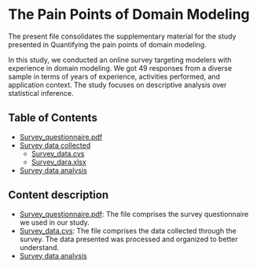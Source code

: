 # The Pain Points of Domain Modeling

The present file consolidates the supplementary material for the study presented in Quantifying the pain points of domain modeling. 

In this study, we conducted an online survey targeting modelers with experience in domain modeling. We got 49 responses from a diverse sample in terms of years of experience, activities performed, and application context. The study focuses on descriptive analysis over statistical inference. 


 ## Table of Contents 

- [Survey_questionnaire.pdf](https://github.com/utwente-scs/pain-points-modeling/blob/main/Quantifying%20the%20pain%20points%20of%20domain%20modeling/Suvey_Questionnaire.pdf)
- [Survey data collected](https://github.com/utwente-scs/pain-points-modeling/tree/main/Quantifying%20the%20pain%20points%20of%20domain%20modeling/Suvey%20data%20collected)
  	- [Survey_data.cvs](https://github.com/utwente-scs/pain-points-modeling/blob/main/Quantifying%20the%20pain%20points%20of%20domain%20modeling/Suvey%20data%20collected/SurveyData.csv)
	- [Survey_dara.xlsx](https://github.com/utwente-scs/pain-points-modeling/blob/main/Quantifying%20the%20pain%20points%20of%20domain%20modeling/Suvey%20data%20collected/SuveyData.xlsx)
- [Survey data analysis]()

## Content description

- [Survey_questionnaire.pdf](https://github.com/utwente-scs/pain-points-modeling/blob/main/Quantifying%20the%20pain%20points%20of%20domain%20modeling/Suvey_Questionnaire.pdf): The file comprises the survey questionnaire we used in our study. 
- [Survey_data.cvs](https://github.com/utwente-scs/pain-points-modeling/blob/main/Quantifying%20the%20pain%20points%20of%20domain%20modeling/Suvey%20data%20collected/SurveyData.csv): The file comprises the data collected through the survey. The data presented was processed and organized to better understand. 
- [Survey data analysis]()

